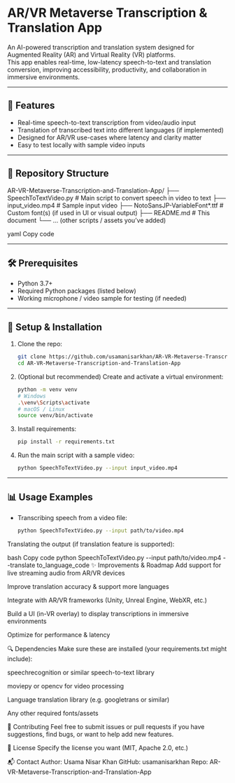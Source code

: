 # AR/VR Metaverse Transcription & Translation App

An AI-powered transcription and translation system designed for Augmented Reality (AR) and Virtual Reality (VR) platforms.  
This app enables real-time, low-latency speech-to-text and translation conversion, improving accessibility, productivity, and collaboration in immersive environments.

---

## 🚀 Features

- Real-time speech-to-text transcription from video/audio input  
- Translation of transcribed text into different languages (if implemented)  
- Designed for AR/VR use-cases where latency and clarity matter  
- Easy to test locally with sample video inputs  

---

## 📁 Repository Structure

AR-VR-Metaverse-Transcription-and-Translation-App/
├── SpeechToTextVideo.py # Main script to convert speech in video to text
├── input_video.mp4 # Sample input video
├── NotoSansJP-VariableFont*.ttf # Custom font(s) (if used in UI or visual output)
├── README.md # This document
└── … (other scripts / assets you’ve added)

yaml
Copy code

---

## 🛠 Prerequisites

- Python 3.7+  
- Required Python packages (listed below)  
- Working microphone / video sample for testing (if needed)  

---

## 🔧 Setup & Installation

1. Clone the repo:

    ```bash
    git clone https://github.com/usamanisarkhan/AR-VR-Metaverse-Transcription-and-Translation-App.git
    cd AR-VR-Metaverse-Transcription-and-Translation-App
    ```

2. (Optional but recommended) Create and activate a virtual environment:

    ```bash
    python -m venv venv
    # Windows
    .\venv\Scripts\activate
    # macOS / Linux
    source venv/bin/activate
    ```

3. Install requirements:

    ```bash
    pip install -r requirements.txt
    ```

4. Run the main script with a sample video:

    ```bash
    python SpeechToTextVideo.py --input input_video.mp4
    ```

---

## 📊 Usage Examples

- Transcribing speech from a video file:  
  ```bash
  python SpeechToTextVideo.py --input path/to/video.mp4
Translating the output (if translation feature is supported):

bash
Copy code
python SpeechToTextVideo.py --input path/to/video.mp4 --translate to_language_code
✨ Improvements & Roadmap
Add support for live streaming audio from AR/VR devices

Improve translation accuracy & support more languages

Integrate with AR/VR frameworks (Unity, Unreal Engine, WebXR, etc.)

Build a UI (in-VR overlay) to display transcriptions in immersive environments

Optimize for performance & latency

🔍 Dependencies
Make sure these are installed (your requirements.txt might include):

speechrecognition or similar speech-to-text library

moviepy or opencv for video processing

Language translation library (e.g. googletrans or similar)

Any other required fonts/assets

🙌 Contributing
Feel free to submit issues or pull requests if you have suggestions, find bugs, or want to help add new features.

📝 License
Specify the license you want (MIT, Apache 2.0, etc.)

📬 Contact
Author: Usama Nisar Khan
GitHub: usamanisarkhan
Repo: AR-VR-Metaverse-Transcription-and-Translation-App

